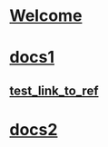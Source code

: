# [Welcome](welcome.md)
# [docs1](docs1/index.md)
## [test_link_to_ref](docs1/test_link_to_ref.md)
# [docs2](docs2/index.md)